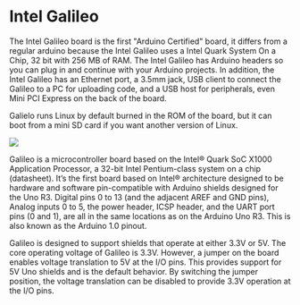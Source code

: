 # Intel Galileo


The Intel Galileo board is the first "Arduino Certified" board, it differs from a regular arduino because the Intel Galileo uses a Intel Quark System On a Chip, 32 bit with 256 MB of RAM. The Intel Galileo has Arduino headers so you can plug in and continue with your Arduino projects. In addition, the Intel Galileo has an Ethernet port, a 3.5mm jack, USB client to connect the Galileo to a PC for uploading code, and a USB host for peripherals, even Mini PCI Express on the back of the board.

Galielo runs Linux by default burned in the ROM of the board, but it can boot from a mini SD card if you want another version of Linux.



![](https://cdn.sparkfun.com/assets/f/0/3/2/5/52e14c29ce395f7d3b8b4567.png)





Galileo is a microcontroller board based on the Intel® Quark SoC X1000 Application Processor, a 32-bit Intel Pentium-class system on a chip (datasheet). It’s the first board based on Intel® architecture designed to be hardware and software pin-compatible with Arduino shields designed for the Uno R3. Digital pins 0 to 13 (and the adjacent AREF and GND pins), Analog inputs 0 to 5, the power header, ICSP header, and the UART port pins (0 and 1), are all in the same locations as on the Arduino Uno R3. This is also known as the Arduino 1.0 pinout.

Galileo is designed to support shields that operate at either 3.3V or 5V. The core operating voltage of Galileo is 3.3V. However, a jumper on the board enables voltage translation to 5V at the I/O pins. This provides support for 5V Uno shields and is the default behavior. By switching the jumper position, the voltage translation can be disabled to provide 3.3V operation at the I/O pins.
